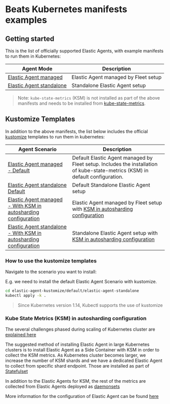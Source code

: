 # Beats Kubernetes manifests examples

## Getting started

This is the list of officially supported Elastic Agents, with example manifests to run
them in Kubernetes:

Agent Mode | Description
---- | ----
[Elastic Agent managed](elastic-agent-managed) | Elastic Agent managed by Fleet setup
[Elastic Agent standalone](elastic-agent-standalone) | Standalone Elastic Agent setup

> Note: `kube-state-metrics` (KSM) is not installed as part of the above manifests and needs to be installed from [kube-state-metrics](https://github.com/kubernetes/kube-state-metrics).

## Kustomize Templates

In addition to the above manifests, the list below includes the official [kustomize](https://github.com/kubernetes-sigs/kustomize) templates to run them in kubernetes:

Agent Scenario | Description
---- | ----
[Elastic Agent managed - Default ](./default/elastic-agent-managed/) | Default Elastic Agent managed by Fleet setup. Includes the installation of kube-state-metrics (KSM) in default configuration.
[Elastic Agent standalone Default ](./default/elastic-agent-standalone/) | Default Standalone Elastic Agent setup
[Elastic Agent managed - With KSM in autosharding configuration ](./ksm-autosharding/elastic-agent-managed/) | Elastic Agent managed by Fleet setup with [KSM in autosharding configuration](https://github.com/kubernetes/kube-state-metrics#automated-sharding)
[Elastic Agent standalone - With KSM in autosharding configuration](./ksm-autosharding/elastic-agent-standalone/) | Standalone Elastic Agent setup with [KSM in autosharding configuration](https://github.com/kubernetes/kube-state-metrics#automated-sharding)


### How to use the kustomize templates

Navigate to the scenario you want to install: 

E.g. we need to install the default Elastic Agent Scenario with kustomize.

```bash
cd elastic-agent-kustomize/default/elastic-agent-standalone
kubectl apply -k .
```

> Since Kubernetes version 1.14, Kubectl supports the use of kustomize

### Kube State Metrics (KSM) in autosharding configuration

The several challenges phased during scaling of Kubernetes cluster are [explained here](https://github.com/elastic/ingest-docs/blob/main/docs/en/ingest-management/elastic-agent/scaling-on-kubernetes.asciidoc)

The suggested method of installing Elastic Agent in large Kubernetes clusters is to install Elastic Agent as a Side Container with KSM in order to collect the KSM metrics. As Kubernetes cluster becomes larger, we increase the number of KSM shards and we have a dedicated Elastic Agent to collect from specific shard endpoint. Those are installed as part of [Statefulset](./elastic-agent-kustomize/ksm-autosharding/elastic-agent-standalone/base/elastic-agent-standalone-ksm-statefulset-configmap.yaml)

In addition to the Elastic Agents for KSM, the rest of the metrics are collected from Elastic Agents deployed as [daemonsets](./elastic-agent-kustomize/ksm-autosharding/elastic-agent-standalone/base/elastic-agent-standalone-ksm-daemonset-configmap.yaml)

More information for the configuration of Elastic Agent can be found [here](https://github.com/elastic/elastic-agent/blob/main/docs/elastic-agent-ksm-sharding.md)
